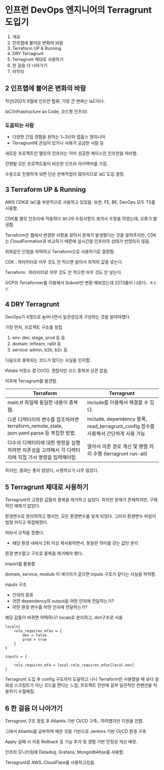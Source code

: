 # 인프런 DevOps 엔지니어의 Terragrunt 도입기

1. 개요
2. 인프랩에 불어온 변화의 바람
3. Terraform UP & Running
4. DRY Terragrunt
5. Terragrunt 제대로 사용하기
6. 한 걸음 더 나아가기
7. 마무리



## 2 인프랩에 불어온 변화의 바람

작년(2021) 9월에 인프런 합류, 가장 큰 변화는 IaC이다.

IaC(Infrastructure as Code, 코드형 인프라)



### 도움되는 사람

- 다양한 간접 경험을 원하는 1~3년차 뎁옵스 엔지니어
- Terragrunt에 관심이 있거나 사례가 궁금한 사람 등

새로운 프로젝트인 랠릿의 인프라는 이미 성공한 케이스인 인프런을 따라함.

진행될 모든 프로젝트들이 비슷한 인프라 아키텍처를 가짐.

수동으로 진행하게 되면 단순 반복작업이 많아지므로 IaC 도입 결정.

## 3 Terraform UP & Running

AWS CDK로 IaC를 부분적으로 사용하고 있었음. 또한, FE, BE, DevOps 모두 TS를 사용함.

CDK를 랠릿 인프라에 적용하다 보니까 수정사항이 생겨서 수정을 하였는데, 오류가 발생함.

Terraform은 웹에서 변경한 사항을 찾아서 문제가 발생했다는 것을 알려주지만, CDK는 CloudFormation과 비교하기 때문에 실시간을 인프라의 상태가 반영되지 않음.

위와같은 단점을 파악하고 Terraform으로 사용하기로 결정함.

CDK : 파라미터로 아무 것도 안 적으면 알아서 최적의 값을 넣는다.

Terraform : 파라미터로 아무 것도 안 적으면 아무 것도 안 넣는다.



GCP의 Terraformer를 이용해서 Subnet만 변환 해보았는데 2273줄이 나온다.. ㅎㄷㄷ

## 4 DRY Terragrunt

DevOps가 4명으로 늘어나면서 일관성있게 구성하는 것을 알아야했다.



가장 먼저, 프로젝트 구조를 정립

1. env: dev, stage, prod 등 등
2. domain: inflearn, rallit 등
3. service: admin, b2b, b2c 등



다음으로 중복되는 코드가 많다는 사실을 인지함.

tfstate 저장소 겸 CI/CD, 괜찮지만 코드 중복과 상관 없음.

이후에 Terragrunt를 발견함.

| Terraform                                                    | Terragrunt                                                   |
| ------------------------------------------------------------ | ------------------------------------------------------------ |
| main.tf 파일에 동일한 내용이 중복됌.                         | include를 이용해서 해결할 수 있다.                           |
| 다른 디렉터리의 변수를 참조하려면 terraform_remote_state, json.yaml parse 등 복잡한 방법. | include, dependency 블록, read_terragrunt_config 함수를 사용해서 간단하게 사용 가능 |
| 다수의 디렉터리에 대한 명령을 실행하려면 의존성을 고려해서 각 디렉터리에 직접 가서 명령을 입력해야함. | 알아서 의존 경로 계산 및 병렬 처리 수행 (terragrunt run-all) |



하지만, 결과는 좋지 않았다, 시행착오가 너무 많았다.



## 5 Terragrunt 제대로 사용하기

Terragrunt의 고정된 값들의 중복을 제거하고 싶었다. 하지만 문제가 존재하지만, 구체적인 예제가 없었다.

환경변수로 분리하려고 했지만, 모든 환경변수를 넣게 되었다. 그러자 환경변수 파일이 엄청 커지고 복잡해졌다.

따라서 규칙을 정했다.

- 해당 환경 내에서 2회 이상 재사용하면서, 동일한 의미를 갖는 값만 분리



환경 변수말고 구조로 중복을 제거해야 했다.

import를 활용함

domain, service, module 이 세가지가 같으면 inputs 구조가 같다는 사실을 파악함.

inputs 구조

- 인자의 종류
- 어떤 dependency의 output을 어떤 인자에 전달하는가?
- 어떤 환경 변수를 어떤 인자에 전달하는가?



해당 값들이 바뀌면 어떡하나? locals로 분리하고, dict구조로 사용

```
locals{
	role_requires_mfas = {
		dev = false
		prod = true
	}
}

inputs = {
	...
	role_requires_mfa = local.role_requires_mfas[local.env]
}
```



Terragrunt 도입 후 config 구조까지 도달하고 나니 Terraform만 사용했을 때 보다 일회성 스크립트가 아닌 코드를 짠다는 느낌, 프로젝트 전반에 걸쳐 일관적인 컨벤션을 적용하기 수월해짐.



## 6 한 걸음 더 나아가기

Terragrunt 구조 정립 후 Atlantis 기반 CI/CD 구축.. 하려했지만 지원을 안함.

그래서 Atlantis를 공부하며 배운 것을 기반으로 Jenkins 기반 CI/CD 환경 구축

Apply 실패 시 자동 Rollback 등 기능 추가 및 경험 기반 안정성 개선 예정.

인프라 모니터링에 Datadog, Grafana, MongodbAtlas를 사용함.

Terragrunt로 AWS, CloudFlare를 사용하고있음.
